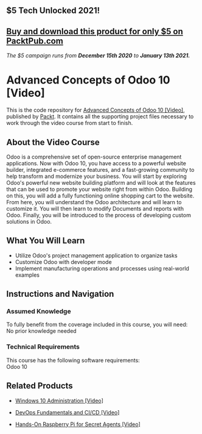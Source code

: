 ## $5 Tech Unlocked 2021!
[Buy and download this product for only $5 on PacktPub.com](https://www.packtpub.com/)
-----
*The $5 campaign         runs from __December 15th 2020__ to __January 13th 2021.__*

# Advanced Concepts of Odoo 10 [Video]
This is the code repository for [Advanced Concepts of Odoo 10 [Video]](https://www.packtpub.com/application-development/advanced-concepts-odoo-10-video?utm_source=github&utm_medium=repository&utm_campaign=9781788392556), published by [Packt](https://www.packtpub.com/?utm_source=github). It contains all the supporting project files necessary to work through the video course from start to finish.
## About the Video Course
Odoo is a comprehensive set of open-source enterprise management applications. Now with Odoo 10, you have access to a powerful website builder, integrated e-commerce features, and a fast-growing community to help transform and modernize your business. You will start by exploring Odoo's powerful new website building platform and will look at the features that can be used to promote your website right from within Odoo. Building on this, you will add a fully functioning online shopping cart to the website. From here, you will understand the Odoo architecture and will learn to customize it. You will then learn to modify Documents and reports with Odoo. Finally, you will be introduced to the process of developing custom solutions in Odoo.

<H2>What You Will Learn</H2>
<DIV class=book-info-will-learn-text>
<UL>
<LI>Utilize Odoo's project management application to organize tasks 
<LI>Customize Odoo with developer mode 
<LI>Implement manufacturing operations and processes using real-world examples </LI></UL></DIV>

## Instructions and Navigation
### Assumed Knowledge
To fully benefit from the coverage included in this course, you will need:<br/>
No prior knowledge needed
### Technical Requirements
This course has the following software requirements:<br/>
Odoo 10

## Related Products
* [Windows 10 Administration [Video]](https://www.packtpub.com/networking-and-servers/windows-10-administration-video?utm_source=github&utm_medium=repository&utm_campaign=9781838646400)

* [DevOps Fundamentals and CI/CD [Video]](https://www.packtpub.com/virtualization-and-cloud/devops-fundamentals-and-cicd-video?utm_source=github&utm_medium=repository&utm_campaign=9781789347661)

* [Hands-On Raspberry Pi for Secret Agents [Video]](https://www.packtpub.com/hardware-and-creative/hands-raspberry-pi-secret-agents-video?utm_source=github&utm_medium=repository&utm_campaign=9781789952513)

